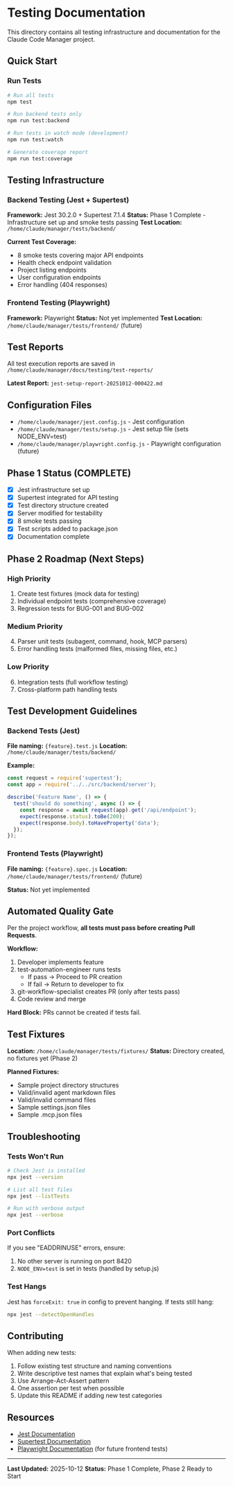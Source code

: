 # Testing Documentation

This directory contains all testing infrastructure and documentation for the Claude Code Manager project.

## Quick Start

### Run Tests

```bash
# Run all tests
npm test

# Run backend tests only
npm run test:backend

# Run tests in watch mode (development)
npm run test:watch

# Generate coverage report
npm run test:coverage
```

## Testing Infrastructure

### Backend Testing (Jest + Supertest)

**Framework:** Jest 30.2.0 + Supertest 7.1.4
**Status:** Phase 1 Complete - Infrastructure set up and smoke tests passing
**Test Location:** `/home/claude/manager/tests/backend/`

**Current Test Coverage:**
- 8 smoke tests covering major API endpoints
- Health check endpoint validation
- Project listing endpoints
- User configuration endpoints
- Error handling (404 responses)

### Frontend Testing (Playwright)

**Framework:** Playwright
**Status:** Not yet implemented
**Test Location:** `/home/claude/manager/tests/frontend/` (future)

## Test Reports

All test execution reports are saved in `/home/claude/manager/docs/testing/test-reports/`

**Latest Report:** `jest-setup-report-20251012-000422.md`

## Configuration Files

- `/home/claude/manager/jest.config.js` - Jest configuration
- `/home/claude/manager/tests/setup.js` - Jest setup file (sets NODE_ENV=test)
- `/home/claude/manager/playwright.config.js` - Playwright configuration (future)

## Phase 1 Status (COMPLETE)

- [x] Jest infrastructure set up
- [x] Supertest integrated for API testing
- [x] Test directory structure created
- [x] Server modified for testability
- [x] 8 smoke tests passing
- [x] Test scripts added to package.json
- [x] Documentation complete

## Phase 2 Roadmap (Next Steps)

### High Priority
1. Create test fixtures (mock data for testing)
2. Individual endpoint tests (comprehensive coverage)
3. Regression tests for BUG-001 and BUG-002

### Medium Priority
4. Parser unit tests (subagent, command, hook, MCP parsers)
5. Error handling tests (malformed files, missing files, etc.)

### Low Priority
6. Integration tests (full workflow testing)
7. Cross-platform path handling tests

## Test Development Guidelines

### Backend Tests (Jest)

**File naming:** `{feature}.test.js`
**Location:** `/home/claude/manager/tests/backend/`

**Example:**
```javascript
const request = require('supertest');
const app = require('../../src/backend/server');

describe('Feature Name', () => {
  test('should do something', async () => {
    const response = await request(app).get('/api/endpoint');
    expect(response.status).toBe(200);
    expect(response.body).toHaveProperty('data');
  });
});
```

### Frontend Tests (Playwright)

**File naming:** `{feature}.spec.js`
**Location:** `/home/claude/manager/tests/frontend/` (future)

**Status:** Not yet implemented

## Automated Quality Gate

Per the project workflow, **all tests must pass before creating Pull Requests**.

**Workflow:**
1. Developer implements feature
2. test-automation-engineer runs tests
   - If pass → Proceed to PR creation
   - If fail → Return to developer to fix
3. git-workflow-specialist creates PR (only after tests pass)
4. Code review and merge

**Hard Block:** PRs cannot be created if tests fail.

## Test Fixtures

**Location:** `/home/claude/manager/tests/fixtures/`
**Status:** Directory created, no fixtures yet (Phase 2)

**Planned Fixtures:**
- Sample project directory structures
- Valid/invalid agent markdown files
- Valid/invalid command files
- Sample settings.json files
- Sample .mcp.json files

## Troubleshooting

### Tests Won't Run

```bash
# Check Jest is installed
npx jest --version

# List all test files
npx jest --listTests

# Run with verbose output
npx jest --verbose
```

### Port Conflicts

If you see "EADDRINUSE" errors, ensure:
1. No other server is running on port 8420
2. `NODE_ENV=test` is set in tests (handled by setup.js)

### Test Hangs

Jest has `forceExit: true` in config to prevent hanging. If tests still hang:
```bash
npx jest --detectOpenHandles
```

## Contributing

When adding new tests:
1. Follow existing test structure and naming conventions
2. Write descriptive test names that explain what's being tested
3. Use Arrange-Act-Assert pattern
4. One assertion per test when possible
5. Update this README if adding new test categories

## Resources

- [Jest Documentation](https://jestjs.io/docs/getting-started)
- [Supertest Documentation](https://github.com/ladjs/supertest)
- [Playwright Documentation](https://playwright.dev/) (for future frontend tests)

---

**Last Updated:** 2025-10-12
**Status:** Phase 1 Complete, Phase 2 Ready to Start
